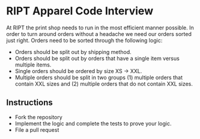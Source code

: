 RIPT Apparel Code Interview
===========================

At RIPT the print shop needs to run in the most efficient manner possible.  In order to turn around orders without a headache we need our orders sorted just right.  Orders need to be sorted through the following logic:

* Orders should be split out by shipping method.  
* Orders should be split out by orders that have a single item versus multiple items.
* Single orders should be ordered by size XS -> XXL.
* Multiple orders should be split in two groups (1) multiple orders that contain XXL sizes and (2) multiple orders that do not contain XXL sizes.


Instructions
------------

* Fork the repository
* Implement the logic and complete the tests to prove your logic.
* File a pull request
